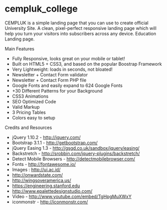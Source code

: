 cempluk_college
===============

CEMPLUK is a simple landing page that you can use to create official University Site. A clean, pixel-perfect responsive landing page which will help you turn your visitors into subscribers across any device. Education Landing page.


Main Features

* Fully Responsive, looks great on your mobile or tablet!
* Built on HTML5 + CSS3, and based on the popular Boostrap Framework
* Very Lightweight: loads in seconds, not bloated!
* Newsletter + Contact Form validator
* Newsletter + Contact Form PHP file
* Google Fonts and easily expand to 624 Google Fonts
* +30 Different Patterns for your Background
* CSS3 Animations
* SEO Optimized Code
* Valid Markup
* 3 Pricing Tables
* Colors easy to setup



Credits and Resources

* jQuery 1.10.2 - http://jquery.com/
* Bootstrap 3.1.1 - http://getbootstrap.com/
* jQuery Easing 1.3 - http://gsgd.co.uk/sandbox/jquery/easing/
* Backstretch - http://srobbin.com/jquery-plugins/backstretch/
* Detect Mobile Browsers - http://detectmobilebrowser.com/
* Fonts - http://fontawesome.io/
* Images : http://ui.ac.id/
*   http://onwardstate.com/
*   http://wingsoveramerica.us/
*   https://engineering.stanford.edu
*   http://www.epalettedesignstudio.com/
* Video - http://www.youtube.com/embed/TgHpgMuXWxY
* iconmonstr - http://iconmonstr.com/
